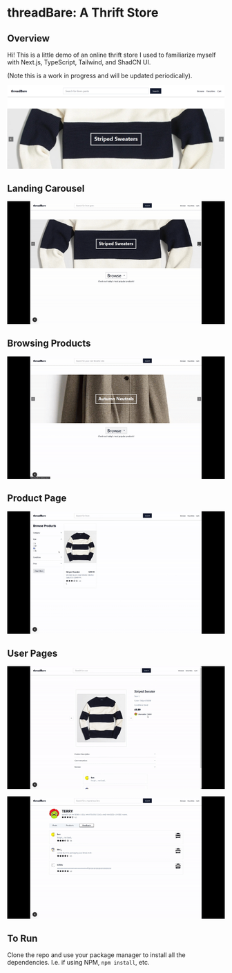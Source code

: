 # threadBare: A Thrift Store

## Overview

Hi! This is a little demo of an online thrift store I used to familiarize myself with Next.js, TypeScript, Tailwind, and ShadCN UI. 

(Note this is a work in progress and will be updated periodically).

![Landing Page](https://github.com/i-najar/thrift-site/blob/main/threadbaresc.png)

## Landing Carousel

![Landing Page Carousel](https://github.com/i-najar/thrift-site/blob/main/threadbare-landing.gif)

## Browsing Products

![Browsing Page](https://github.com/i-najar/thrift-site/blob/main/threadbare-browsing.gif)

## Product Page

![Product Page](https://github.com/i-najar/thrift-site/blob/main/threadbare-product-page.gif)

## User Pages

![User Page 1](https://github.com/i-najar/thrift-site/blob/main/threadbare-user-page.gif)

![User Page 2](https://github.com/i-najar/thrift-site/blob/main/threadbare-user-page-2.gif)

## To Run

Clone the repo and use your package manager to install all the dependencies. I.e. if using NPM, `npm install`, etc.
